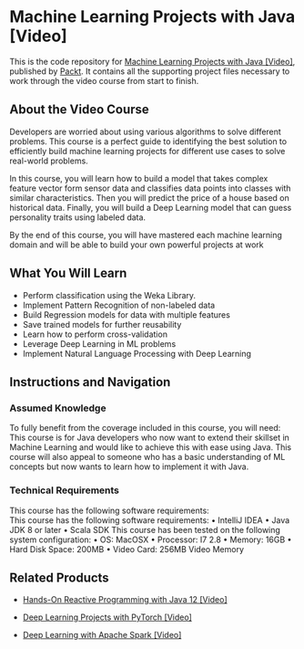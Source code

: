 # Machine Learning Projects with Java [Video]
This is the code repository for [Machine Learning Projects with Java [Video]](https://www.packtpub.com/big-data-and-business-intelligence/machine-learning-projects-java-video?utm_source=github&utm_medium=repository&utm_campaign=9781789612455), published by [Packt](https://www.packtpub.com/?utm_source=github). It contains all the supporting project files necessary to work through the video course from start to finish.
## About the Video Course
Developers are worried about using various algorithms to solve different problems. This course is a perfect guide to identifying the best solution to efficiently build machine learning projects for different use cases to solve real-world problems. 

In this course, you will learn how to build a model that takes complex feature vector form sensor data and classifies data points into classes with similar characteristics. Then you will predict the price of a house based on historical data. Finally, you will build a Deep Learning model that can guess personality traits using labeled data.

By the end of this course, you will have mastered each machine learning domain and will be able to build your own powerful projects at work

<H2>What You Will Learn</H2>
<DIV class=book-info-will-learn-text>
<UL>
<LI><SPAN id=what_you_will_learn_c class=sugar_field>Perform classification using the Weka Library.</SPAN> 
<LI><SPAN id=what_you_will_learn_c class=sugar_field>Implement Pattern Recognition of non-labeled data</SPAN> 
<LI><SPAN id=what_you_will_learn_c class=sugar_field>Build Regression models for data with multiple features</SPAN> 
<LI><SPAN id=what_you_will_learn_c class=sugar_field>Save trained models for further reusability</SPAN> 
<LI><SPAN id=what_you_will_learn_c class=sugar_field>Learn how to perform cross-validation</SPAN> 
<LI><SPAN id=what_you_will_learn_c class=sugar_field>Leverage Deep Learning in ML problems</SPAN> 
<LI><SPAN id=what_you_will_learn_c class=sugar_field>Implement Natural Language Processing with Deep Learning</SPAN> </LI></UL></DIV>

## Instructions and Navigation
### Assumed Knowledge
To fully benefit from the coverage included in this course, you will need:<br/>
This course is for Java developers who now want to extend their skillset in Machine Learning and would like to achieve this with ease using Java. 
This course will also appeal to someone who has a basic understanding of ML concepts but now wants to learn how to implement it with Java.
### Technical Requirements
This course has the following software requirements:<br/>
This course has the following software requirements:
	•	IntelliJ IDEA
	•	Java JDK 8 or later
	•	Scala SDK
This course has been tested on the following system configuration:
	•	OS: MacOSX 
	•	Processor: I7 2.8
	•	Memory: 16GB
	•	Hard Disk Space: 200MB
	•	Video Card: 256MB Video Memory


## Related Products
* [Hands-On Reactive Programming with Java 12 [Video]](https://www.packtpub.com/application-development/hands-reactive-programming-java-12-video?utm_source=github&utm_medium=repository&utm_campaign=9781789808773)

* [Deep Learning Projects with PyTorch [Video]](https://www.packtpub.com/application-development/deep-learning-projects-pytorch-video?utm_source=github&utm_medium=repository&utm_campaign=9781788997591)

* [Deep Learning with Apache Spark [Video]](https://www.packtpub.com/big-data-and-business-intelligence/deep-learning-apache-spark-video?utm_source=github&utm_medium=repository&utm_campaign=9781787286689)

